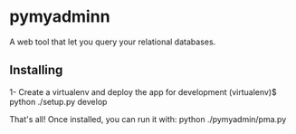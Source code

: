 pymyadminn
=========

A web tool that let you query your relational databases.

Installing
----------

1- Create a virtualenv and deploy the app for development
   (virtualenv)$ python ./setup.py develop

That's all! Once installed, you can run it with:
   python ./pymyadmin/pma.py
